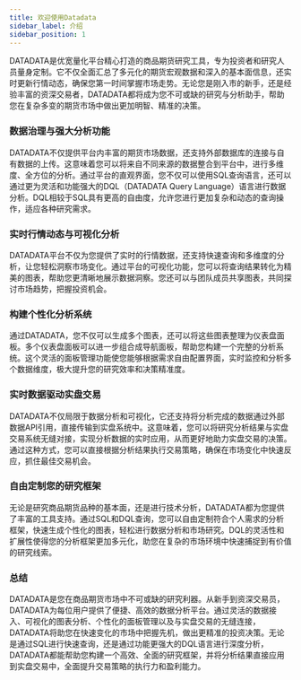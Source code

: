 ```yaml
---
title: 欢迎使用Datadata
sidebar_label: 介绍
sidebar_position: 1
---
```


DATADATA是优宽量化平台精心打造的商品期货研究工具，专为投资者和研究人员量身定制。它不仅全面汇总了多元化的期货宏观数据和深入的基本面信息，还实时更新行情动态，确保您第一时间掌握市场走势。无论您是刚入市的新手，还是经验丰富的资深交易者，DATADATA都将成为您不可或缺的研究与分析助手，帮助您在复杂多变的期货市场中做出更加明智、精准的决策。

### 数据治理与强大分析功能

DATADATA不仅提供平台内丰富的期货市场数据，还支持外部数据库的连接与自有数据的上传。这意味着您可以将来自不同来源的数据整合到平台中，进行多维度、全方位的分析。通过平台的直观界面，您不仅可以使用SQL查询语言，还可以通过更为灵活和功能强大的DQL（DATADATA Query Language）语言进行数据分析。DQL相较于SQL具有更高的自由度，允许您进行更加复杂和动态的查询操作，适应各种研究需求。

### 实时行情动态与可视化分析

DATADATA平台不仅为您提供了实时的行情数据，还支持快速查询和多维度的分析，让您轻松洞察市场变化。通过平台的可视化功能，您可以将查询结果转化为精美的图表，帮助您更清晰地展示数据洞察。您还可以与团队成员共享图表，共同探讨市场趋势，把握投资机会。

### 构建个性化分析系统

通过DATADATA，您不仅可以生成多个图表，还可以将这些图表整理为仪表盘面板。多个仪表盘面板可以进一步组合成导航面板，帮助您构建一个完整的分析系统。这个灵活的面板管理功能使您能够根据需求自由配置界面，实时监控和分析多个数据维度，极大提升您的研究效率和决策精准度。

### 实时数据驱动实盘交易

DATADATA不仅局限于数据分析和可视化，它还支持将分析完成的数据通过外部数据API引用，直接传输到实盘系统中。这意味着，您可以将研究分析结果与实盘交易系统无缝对接，实现分析数据的实时应用，从而更好地助力实盘交易的决策。通过这种方式，您可以直接根据分析结果执行交易策略，确保在市场变化中快速反应，抓住最佳交易机会。

### 自由定制您的研究框架

无论是研究商品期货品种的基本面，还是进行技术分析，DATADATA都为您提供了丰富的工具支持。通过SQL和DQL查询，您可以自由定制符合个人需求的分析框架，快速生成个性化的图表，轻松进行数据分析和市场研究。DQL的灵活性和扩展性使得您的分析框架更加多元化，助您在复杂的市场环境中快速捕捉到有价值的研究线索。

### 总结

DATADATA是您在商品期货市场中不可或缺的研究利器。从新手到资深交易员，DATADATA为每位用户提供了便捷、高效的数据分析平台。通过灵活的数据接入、可视化的图表分析、个性化的面板管理以及与实盘交易的无缝连接，DATADATA将助您在快速变化的市场中把握先机，做出更精准的投资决策。无论是通过SQL进行快速查询，还是通过功能更强大的DQL语言进行深度分析，DATADATA都能帮助您构建一个高效、全面的研究框架，并将分析结果直接应用到实盘交易中，全面提升交易策略的执行力和盈利能力。
